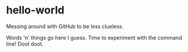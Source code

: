 # hello-world
Messing around with GitHub to be less clueless.


Words 'n' things go here I guess.
Time to experiment with the command line!
Doot doot.
